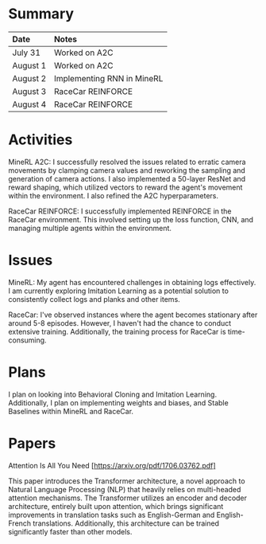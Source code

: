 # Summary


| Date   | Notes
| :----- | :-------------------------------
| July 31 | Worked on A2C
| August 1 | Worked on A2C
| August 2 | Implementing RNN in MineRL
| August 3 | RaceCar REINFORCE
| August 4 | RaceCar REINFORCE


# Activities


MineRL A2C: I successfully resolved the issues related to erratic camera movements by clamping camera values and reworking the sampling and generation of camera actions. I also implemented a 50-layer ResNet and reward shaping, which utilized vectors to reward the agent's movement within the environment. I also refined the A2C hyperparameters.

RaceCar REINFORCE: I successfully implemented REINFORCE in the RaceCar environment. This involved setting up the loss function, CNN, and managing multiple agents within the environment.


# Issues


MineRL: My agent has encountered challenges in obtaining logs effectively. I am currently exploring Imitation Learning as a potential solution to consistently collect logs and planks and other items.

RaceCar: I've observed instances where the agent becomes stationary after around 5-8 episodes. However, I haven't had the chance to conduct extensive training. Additionally, the training process for RaceCar is time-consuming.


# Plans


I plan on looking into Behavioral Cloning and Imitation Learning. Additionally, I plan on implementing weights and biases, and Stable Baselines within MineRL and RaceCar.


# Papers


Attention Is All You Need [https://arxiv.org/pdf/1706.03762.pdf]

This paper introduces the Transformer architecture, a novel approach to Natural Language Processing (NLP) that heavily relies on multi-headed attention mechanisms. The Transformer utilizes an encoder and decoder architecture, entirely built upon attention, which brings significant improvements in translation tasks such as English-German and English-French translations. Additionally, this architecture can be trained significantly faster than other models.